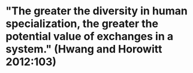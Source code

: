# "The greater the diversity in human specialization, the greater the potential value of exchanges in a system." (Hwang and Horowitt 2012:103)